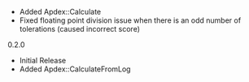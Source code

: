 - Added Apdex::Calculate
- Fixed floating point division issue when there is an odd number of tolerations (caused incorrect score) 

0.2.0
- Initial Release
- Added Apdex::CalculateFromLog